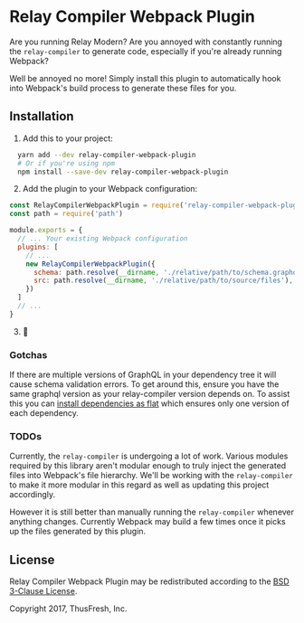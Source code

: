 # Relay Compiler Webpack Plugin

Are you running Relay Modern? Are you annoyed with constantly running the `relay-compiler` to generate code, especially if you're already running Webpack?

Well be annoyed no more! Simply install this plugin to automatically hook into Webpack's build process to generate these files for you.

## Installation

  1. Add this to your project:

```sh
  yarn add --dev relay-compiler-webpack-plugin
  # Or if you're using npm
  npm install --save-dev relay-compiler-webpack-plugin
```

  2. Add the plugin to your Webpack configuration:
  
```javascript
const RelayCompilerWebpackPlugin = require('relay-compiler-webpack-plugin')
const path = require('path')

module.exports = {
  // ... Your existing Webpack configuration
  plugins: [
    // ...
    new RelayCompilerWebpackPlugin({
      schema: path.resolve(__dirname, './relative/path/to/schema.graphql'), // or schema.json
      src: path.resolve(__dirname, './relative/path/to/source/files'),
    })
  ]
  // ...
}
```

  3. :tada:

### Gotchas

If there are multiple versions of GraphQL in your dependency tree it will cause schema validation errors. To get around
this, ensure you have the same graphql version as your relay-compiler version depends on. To assist this you can 
[install dependencies as flat](https://yarnpkg.com/lang/en/docs/cli/install/#toc-yarn-install-flat) which ensures only 
one version of each dependency.
  
### TODOs

Currently, the `relay-compiler` is undergoing a lot of work.
Various modules required by this library aren't modular enough to truly inject the generated files into Webpack's file hierarchy.
We'll be working with the `relay-compiler` to make it more modular in this regard as well as updating this project accordingly.

However it is still better than manually running the `relay-compiler` whenever anything changes.
Currently Webpack may build a few times once it picks up the files generated by this plugin.

## License

Relay Compiler Webpack Plugin may be redistributed according to the [BSD 3-Clause License](LICENSE).

Copyright 2017, ThusFresh, Inc.
